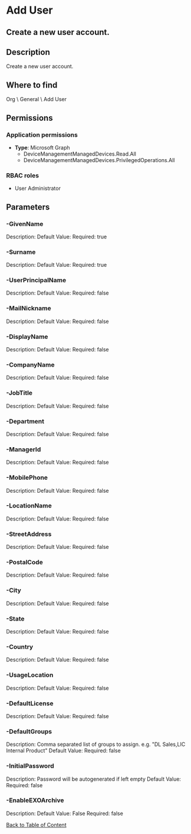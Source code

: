 # Add User

## Create a new user account.

## Description
Create a new user account.

## Where to find
Org \ General \ Add User

## Permissions
### Application permissions
- **Type**: Microsoft Graph
  - DeviceManagementManagedDevices.Read.All
  - DeviceManagementManagedDevices.PrivilegedOperations.All

### RBAC roles
- User Administrator


## Parameters
### -GivenName
Description: 
Default Value: 
Required: true

### -Surname
Description: 
Default Value: 
Required: true

### -UserPrincipalName
Description: 
Default Value: 
Required: false

### -MailNickname
Description: 
Default Value: 
Required: false

### -DisplayName
Description: 
Default Value: 
Required: false

### -CompanyName
Description: 
Default Value: 
Required: false

### -JobTitle
Description: 
Default Value: 
Required: false

### -Department
Description: 
Default Value: 
Required: false

### -ManagerId
Description: 
Default Value: 
Required: false

### -MobilePhone
Description: 
Default Value: 
Required: false

### -LocationName
Description: 
Default Value: 
Required: false

### -StreetAddress
Description: 
Default Value: 
Required: false

### -PostalCode
Description: 
Default Value: 
Required: false

### -City
Description: 
Default Value: 
Required: false

### -State
Description: 
Default Value: 
Required: false

### -Country
Description: 
Default Value: 
Required: false

### -UsageLocation
Description: 
Default Value: 
Required: false

### -DefaultLicense
Description: 
Default Value: 
Required: false

### -DefaultGroups
Description: Comma separated list of groups to assign. e.g. "DL Sales,LIC Internal Product"
Default Value: 
Required: false

### -InitialPassword
Description: Password will be autogenerated if left empty
Default Value: 
Required: false

### -EnableEXOArchive
Description: 
Default Value: False
Required: false


[Back to Table of Content](../../../README.md)

